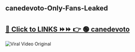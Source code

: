 
 ## canedevoto-Only-Fans-Leaked

# <h2><a href="https://clipsfans.com/canedevoto&ref=git">🔗 Click to LINKS ⏩⏩ 👉 🟢 canedevoto </a></h2>

<a href="https://clipsfans.com/canedevoto&ref=git" rel="nofollow" data-target="animated-image.originalLink"><img src="https://i.ibb.co.com/xMMVF88/686577567.gif" alt="Viral Video Original" style="max-width: 100%; display: inline-block;" data-target="animated-image.originalImage"></a>
